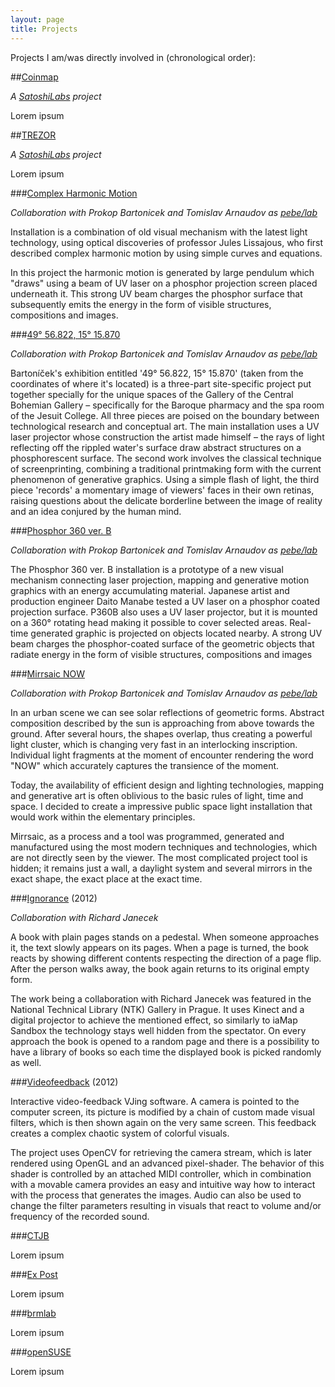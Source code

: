 ```yaml
---
layout: page
title: Projects
---
```


Projects I am/was directly involved in (chronological order):

##[Coinmap](https://coinmap.org/)

*A [SatoshiLabs](http://satoshilabs.com) project*

Lorem ipsum

##[TREZOR](https://www.bitcointrezor.com/)

*A [SatoshiLabs](http://satoshilabs.com) project*

Lorem ipsum

###[Complex Harmonic Motion](http://www.pebe.cz/lab/?p=3788)

*Collaboration with Prokop Bartonicek and Tomislav Arnaudov as [pebe/lab](http://www.pebe.cz/)*

Installation is a combination of old visual mechanism with the latest light technology, using optical discoveries of professor Jules Lissajous, who first described complex harmonic motion by using simple curves and equations.

In this project the harmonic motion is generated by large pendulum which "draws" using a beam of UV laser on a phosphor projection screen placed underneath it. This strong UV beam charges the phosphor surface that subsequently emits the energy in the form of visible structures, compositions and images.

###[49° 56.822, 15° 15.870](http://www.pebe.cz/lab/?p=3765)

*Collaboration with Prokop Bartonicek and Tomislav Arnaudov as [pebe/lab](http://www.pebe.cz/)*

Bartoníček's exhibition entitled '49° 56.822, 15° 15.870' (taken from the coordinates of where it's located) is a three-part site-specific project put together specially for the unique spaces of the Gallery of the Central Bohemian Gallery – specifically for the Baroque pharmacy and the spa room of the Jesuit College. All three pieces are poised on the boundary between technological research and conceptual art. The main installation uses a UV laser projector whose construction the artist made himself – the rays of light reflecting off the rippled water's surface draw abstract structures on a phosphorescent surface. The second work involves the classical technique of screenprinting, combining a traditional printmaking form with the current phenomenon of generative graphics. Using a simple flash of light, the third piece 'records' a momentary image of viewers' faces in their own retinas, raising questions about the delicate borderline between the image of reality and an idea conjured by the human mind.

###[Phosphor 360 ver. B](http://www.pebe.cz/lab/?p=3737)

*Collaboration with Prokop Bartonicek and Tomislav Arnaudov as [pebe/lab](http://www.pebe.cz/)*

The Phosphor 360 ver. B installation is a prototype of a new visual mechanism connecting laser projection, mapping and generative motion graphics with an energy accumulating material. Japanese artist and production engineer Daito Manabe tested a UV laser on a phosphor coated projection surface. P360B also uses a UV laser projector, but it is mounted on a 360° rotating head making it possible to cover selected areas. Real-time generated graphic is projected on objects located nearby. A strong UV beam charges the phosphor-coated surface of the geometric objects that radiate energy in the form of visible structures, compositions and images

###[Mirrsaic NOW](http://www.pebe.cz/lab/?p=3744)

*Collaboration with Prokop Bartonicek and Tomislav Arnaudov as [pebe/lab](http://www.pebe.cz/)*

In an urban scene we can see solar reflections of geometric forms. Abstract composition described by the sun is approaching from above towards the ground. After several hours, the shapes overlap, thus creating a powerful light cluster, which is changing very fast in an interlocking inscription. Individual light fragments at the moment of encounter rendering the word "NOW" which accurately captures the transience of the moment.

Today, the availability of efficient design and lighting technologies, mapping and generative art is often oblivious to the basic rules of light, time and space. I decided to create a impressive public space light installation that would work within the elementary principles.

Mirrsaic, as a process and a tool was programmed, generated and manufactured using the most modern techniques and technologies, which are not directly seen by the viewer. The most complicated project tool is hidden; it remains just a wall, a daylight system and several mirrors in the exact shape, the exact place at the exact time.

###[Ignorance](http://richardjanecek.com/ignorance) (2012)

*Collaboration with Richard Janecek*

A book with plain pages stands on a pedestal. When someone approaches it, the text slowly appears on its pages. When a page is turned, the book reacts by showing different contents respecting the direction of a page flip. After the person walks away, the book again returns to its original empty form.

The work being a collaboration with Richard Janecek was featured in the National Technical Library (NTK) Gallery in Prague. It uses Kinect and a digital projector to achieve the mentioned effect, so similarly to iaMap Sandbox the technology stays well hidden from the spectator. On every approach the book is opened to a random page and there is a possibility to have a library of books so each time the displayed book is picked randomly as well.

###[Videofeedback](https://github.com/prusnak/videofeedback) (2012)

Interactive video-feedback VJing software. A camera is pointed to the computer screen, its picture is modified by a chain of custom made visual filters, which is then shown again on the very same screen. This feedback creates a complex chaotic system of colorful visuals.

The project uses OpenCV for retrieving the camera stream, which is later rendered using OpenGL and an advanced pixel-shader. The behavior of this shader is controlled by an attached MIDI controller, which in combination with a movable camera provides an easy and intuitive way how to interact with the process that generates the images. Audio can also be used to change the filter parameters resulting in visuals that react to volume and/or frequency of the recorded sound.

###[CTJB](https://ctjb.net)

Lorem ipsum

###[Ex Post](http://expost.space)

Lorem ipsum

###[brmlab](https://brmlab.cz/)

Lorem ipsum

###[openSUSE](https://www.opensuse.org)

Lorem ipsum
